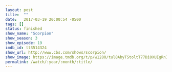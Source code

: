 ```yaml
---
layout: post
title:  ""
date:   2017-03-19 20:00:54 -0500
tags: []
status: finished
show_name: "Scorpion"
show_season: 3
show_episode: 19
imdb_id: tt3514324
show_url: http://www.cbs.com/shows/scorpion/
show_image: https://image.tmdb.org/t/p/w1280/tul8AbyTStoltT77Di0XUIgRnI2.jpg
permalink: /watch/:year/:month/:title/
---
```


